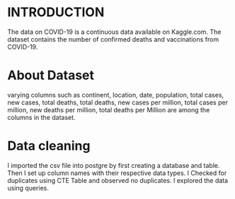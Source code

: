 # INTRODUCTION
The data on COVID-19 is a continuous data available on Kaggle.com. The dataset contains the number of confirmed deaths and vaccinations from COVID-19. 

# About Dataset
varying columns such as continent, location, date, population, total cases, new cases, total deaths, total deaths, new cases per million, total cases per million, new deaths per million, total deaths per Million are among the columns in the dataset.

# Data cleaning
I imported the csv file into postgre by first creating a database and table. Then I set up column names with their respective data types. I Checked for duplicates using CTE Table and observed no duplicates.
I explored the data using queries.



